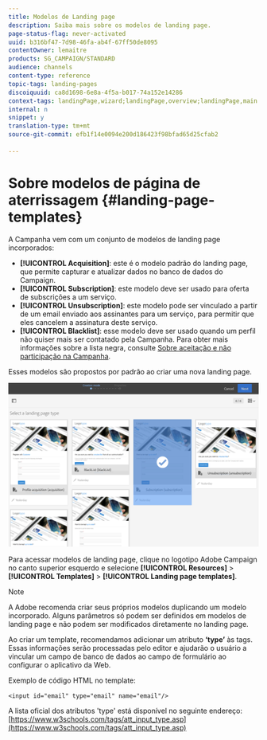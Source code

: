 ```yaml
---
title: Modelos de Landing page
description: Saiba mais sobre os modelos de landing page.
page-status-flag: never-activated
uuid: b316bf47-7d98-46fa-ab4f-67ff50de8095
contentOwner: lemaitre
products: SG_CAMPAIGN/STANDARD
audience: channels
content-type: reference
topic-tags: landing-pages
discoiquuid: ca8d1698-6e8a-4f5a-b017-74a152e14286
context-tags: landingPage,wizard;landingPage,overview;landingPage,main
internal: n
snippet: y
translation-type: tm+mt
source-git-commit: efb1f14e0094e200d186423f98bfad65d25cfab2

---
```



# Sobre modelos de página de aterrissagem {#landing-page-templates}

A Campanha vem com um conjunto de modelos de landing page incorporados:

* **[!UICONTROL Acquisition]**: este é o modelo padrão do landing page, que permite capturar e atualizar dados no banco de dados do Campaign.
* **[!UICONTROL Subscription]**: este modelo deve ser usado para oferta de subscrições a um serviço.
* **[!UICONTROL Unsubscription]**: este modelo pode ser vinculado a partir de um email enviado aos assinantes para um serviço, para permitir que eles cancelem a assinatura deste serviço.
* **[!UICONTROL Blacklist]**: esse modelo deve ser usado quando um perfil não quiser mais ser contatado pela Campanha. Para obter mais informações sobre a lista negra, consulte [Sobre aceitação e não participação na Campanha](../../audiences/using/about-opt-in-and-opt-out-in-campaign.md).

Esses modelos são propostos por padrão ao criar uma nova landing page.

![](assets/lp_creation_1.png)

Para acessar modelos de landing page, clique no logotipo Adobe Campaign no canto superior esquerdo e selecione **[!UICONTROL Resources]** > **[!UICONTROL Templates]** > **[!UICONTROL Landing page templates]**.

>[!NOTE]
>
>A Adobe recomenda criar seus próprios modelos duplicando um modelo incorporado. Alguns parâmetros só podem ser definidos em modelos de landing page e não podem ser modificados diretamente no landing page.

Ao criar um template, recomendamos adicionar um atributo **‘type’** às  tags. Essas informações serão processadas pelo editor e ajudarão o usuário a vincular um campo de banco de dados ao campo de formulário ao configurar o aplicativo da Web.

Exemplo de código HTML no template:

```
<input id="email" type="email" name="email"/>
```

A lista oficial dos atributos &#39;type&#39; está disponível no seguinte endereço: [https://www.w3schools.com/tags/att_input_type.asp](https://www.w3schools.com/tags/att_input_type.asp)